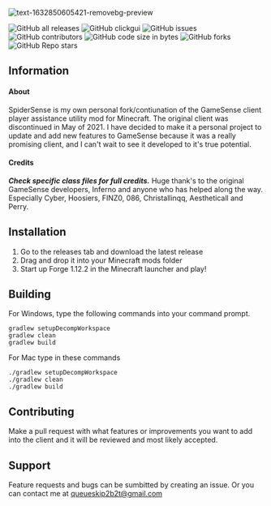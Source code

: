 <!-- PROJECT TITLE -->
![text-1632850605421-removebg-preview](https://user-images.githubusercontent.com/90464553/135137515-6f79ff51-c026-43ca-a54e-1c1c6336996c.png)

![GitHub all releases](https://img.shields.io/github/downloads/hausemasterissue/spidersense/total?logo=github) ![GitHub clickgui](https://img.shields.io/badge/clickgui%20key-O-1?logo=Github) ![GitHub issues](https://img.shields.io/github/issues/hausemasterissue/spidersense?logo=Github) ![GitHub contributors](https://img.shields.io/github/contributors/hausemasterissue/spidersense?logo=github) ![GitHub code size in bytes](https://img.shields.io/github/languages/code-size/hausemasterissue/spidersense?label=code%20pasted) ![GitHub forks](https://img.shields.io/github/forks/hausemasterissue/spidersense?logo=github) ![GitHub Repo stars](https://img.shields.io/github/stars/hausemasterissue/spidersense?logo=github)

<!-- INFORMATION -->
## Information

#### About
SpiderSense is my own personal fork/contiunation of the GameSense client player assistance utility mod for Minecraft. The original client was discontinued in May of 2021. I have decided to make it a personal project to update and add new features to GameSense because it was a really promising client, and I can't wait to see it developed to it's true potential.

#### Credits
***Check specific class files for full credits.***
Huge thank's to the original GameSense developers, Inferno and anyone who has helped along the way. Especially Cyber, Hoosiers, FINZ0, 086, Christallinqq, Aestheticall and Perry.

<!-- INSTALLATION -->
## Installation
1. Go to the releases tab and download the latest release
2. Drag and drop it into your Minecraft mods folder
3. Start up Forge 1.12.2 in the Minecraft launcher and play!

## Building
For Windows, type the following commands into your command prompt.
```
gradlew setupDecompWorkspace
gradlew clean
gradlew build
```
For Mac type in these commands
```
./gradlew setupDecompWorkspace
./gradlew clean
./gradlew build
```

<!-- CONTRIBUTING -->
## Contributing
Make a pull request with what features or improvements you want to add into the client and it will be reviewed and most likely accepted.


<!-- SUPPORT -->
## Support
Feature requests and bugs can be sumbitted by creating an issue. Or you can contact me at queueskip2b2t@gmail.com


